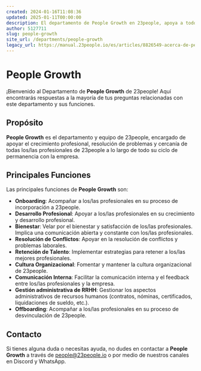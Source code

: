 ```yaml
---
created: 2024-01-16T11:08:36
updated: 2025-01-11T00:00:00
description: El departamento de People Growth en 23people, apoya a todos los/las profesionales de 23people a lo largo de todo su ciclo de vida.
author: 5127711
slug: people-growth
site_url: /departments/people-growth
legacy_url: https://manual.23people.io/es/articles/8826549-acerca-de-people-growth
---
```


# People Growth

¡Bienvenido al Departamento de **People Growth** de 23people! Aquí encontrarás
respuestas a la mayoría de tus preguntas relacionadas con este departamento y sus funciones.

## Propósito

**People Growth** es el departamento y equipo de 23people, encargado de apoyar
el crecimiento profesional, resolución de problemas y cercanía de todas
los/las profesionales de 23people a lo largo de todo su ciclo de permanencia
con la empresa.

## Principales Funciones

Las principales funciones de **People Growth** son:

* **Onboarding**: Acompañar a los/las profesionales en su proceso de incorporación a 23people.
* **Desarrollo Profesional**: Apoyar a los/las profesionales en su crecimiento y desarrollo profesional.
* **Bienestar**: Velar por el bienestar y satisfacción de los/las profesionales. Implica una comunicación abierta y constante con los/las profesionales.
* **Resolución de Conflictos**: Apoyar en la resolución de conflictos y problemas laborales.
* **Retención de Talento**: Implementar estrategias para retener a los/las mejores profesionales.
* **Cultura Organizacional**: Fomentar y mantener la cultura organizacional de 23people.
* **Comunicación Interna**: Facilitar la comunicación interna y el feedback entre los/las profesionales y la empresa.
* **Gestión administrativa de RRHH**: Gestionar los aspectos administrativos de recursos humanos (contratos, nóminas, certificados, liquidaciones de sueldo, etc.).
* **Offboarding**: Acompañar a los/las profesionales en su proceso de desvinculación de 23people.

## Contacto

Si tienes alguna duda o necesitas ayuda, no dudes en contactar a **People Growth** a través de [people@23people.io](mailto:people@23people.io) o por medio de nuestros canales en Discord y WhatsApp.
